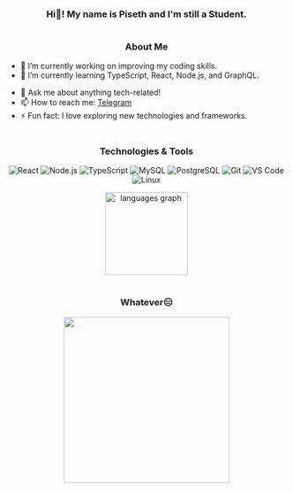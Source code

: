 <div align="center">

### Hi👋! My name is Piseth and I'm still a Student.

#

### About Me

<div align="left">

- 🔭 I’m currently working on improving my coding skills.
- 🌱 I’m currently learning TypeScript, React, Node.js, and GraphQL.
<!--- - 👯 I’m looking to collaborate on open-source projects. --->
- 💬 Ask me about anything tech-related!
- 📫 How to reach me: [Telegram](https://t.me/SETHPI)
- ⚡ Fun fact: I love exploring new technologies and frameworks.

</div>

#

 ### Technologies & Tools

<!--- ![HTML5](https://img.shields.io/badge/HTML5-E34F26?style=for-the-badge&logo=html5&logoColor=white)  --->
<!--- ![CSS3](https://img.shields.io/badge/CSS3-1572B6?style=for-the-badge&logo=css3&logoColor=white)  ---> 
![React](https://img.shields.io/badge/React-61DAFB?style=for-the-badge&logo=react&logoColor=black) 
![Node.js](https://img.shields.io/badge/Node.js-339933?style=for-the-badge&logo=node.js&logoColor=white) 
![TypeScript](https://img.shields.io/badge/TypeScript-3178C6?style=for-the-badge&logo=typescript&logoColor=white)
![MySQL](https://img.shields.io/badge/MySQL-4479A1?style=for-the-badge&logo=mysql&logoColor=white) 
![PostgreSQL](https://img.shields.io/badge/PostgreSQL-4169E1?style=for-the-badge&logo=postgresql&logoColor=white) 
![Git](https://img.shields.io/badge/Git-F05032?style=for-the-badge&logo=git&logoColor=white) 
![VS Code](https://img.shields.io/badge/VS_Code-007ACC?style=for-the-badge&logo=visual-studio-code&logoColor=white) 
![Linux](https://img.shields.io/badge/Linux-FCC624?style=for-the-badge&logo=linux&logoColor=black)
 
<img src="https://github-readme-stats.vercel.app/api/top-langs?username=piseth04&locale=en&hide_title=false&layout=compact&card_width=320&langs_count=5&theme=dracula&hide_border=false&order=2" height="150" alt="languages graph"  />
 
#

### Whatever😑

<!--- <img height="500" src="https://i.imgflip.com/65efzo.gif"  />  --->  
<img height="300" src="https://i.pinimg.com/originals/e6/5d/50/e65d50f699ab952ca89c8525058c4a0d.gif"  />
 
</div>

 <!---
### Support
If you like my work, you can [buy me a coffee](https://www.buymeacoffee.com/piseth04).
--->

